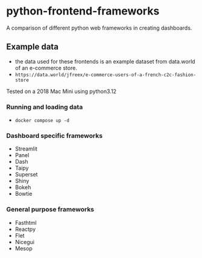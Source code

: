 # python-frontend-frameworks
A comparison of different python web frameworks in creating dashboards.

## Example data
- the data used for these frontends is an example dataset from data.world of an e-commerce store.
- `https://data.world/jfreex/e-commerce-users-of-a-french-c2c-fashion-store`

Tested on a 2018 Mac Mini using python3.12

### Running and loading data
- `docker compose up -d`

### Dashboard specific frameworks
- Streamlit
- Panel
- Dash
- Taipy
- Superset
- Shiny
- Bokeh
- Bowtie

### General purpose frameworks
- Fasthtml
- Reactpy
- Flet
- Nicegui
- Mesop